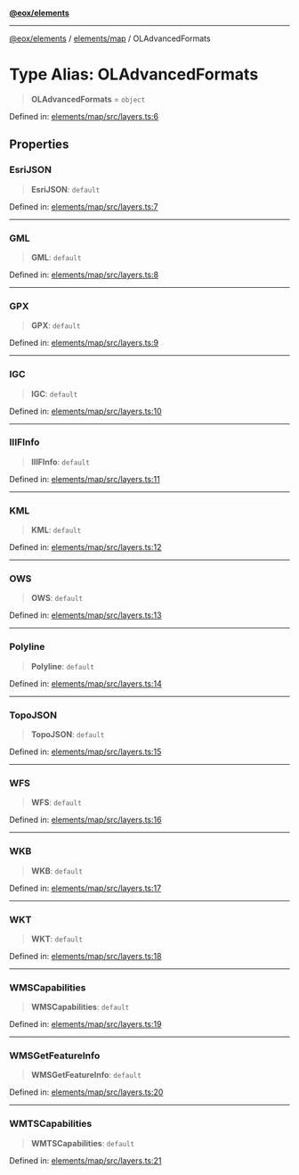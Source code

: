 [**@eox/elements**](../../../README.md)

***

[@eox/elements](../../../modules.md) / [elements/map](../README.md) / OLAdvancedFormats

# Type Alias: OLAdvancedFormats

> **OLAdvancedFormats** = `object`

Defined in: [elements/map/src/layers.ts:6](https://github.com/EOX-A/EOxElements/blob/06d2a3f117adcd4ad69f31388ca5094d06b1baf6/elements/map/src/layers.ts#L6)

## Properties

### EsriJSON

> **EsriJSON**: `default`

Defined in: [elements/map/src/layers.ts:7](https://github.com/EOX-A/EOxElements/blob/06d2a3f117adcd4ad69f31388ca5094d06b1baf6/elements/map/src/layers.ts#L7)

***

### GML

> **GML**: `default`

Defined in: [elements/map/src/layers.ts:8](https://github.com/EOX-A/EOxElements/blob/06d2a3f117adcd4ad69f31388ca5094d06b1baf6/elements/map/src/layers.ts#L8)

***

### GPX

> **GPX**: `default`

Defined in: [elements/map/src/layers.ts:9](https://github.com/EOX-A/EOxElements/blob/06d2a3f117adcd4ad69f31388ca5094d06b1baf6/elements/map/src/layers.ts#L9)

***

### IGC

> **IGC**: `default`

Defined in: [elements/map/src/layers.ts:10](https://github.com/EOX-A/EOxElements/blob/06d2a3f117adcd4ad69f31388ca5094d06b1baf6/elements/map/src/layers.ts#L10)

***

### IIIFInfo

> **IIIFInfo**: `default`

Defined in: [elements/map/src/layers.ts:11](https://github.com/EOX-A/EOxElements/blob/06d2a3f117adcd4ad69f31388ca5094d06b1baf6/elements/map/src/layers.ts#L11)

***

### KML

> **KML**: `default`

Defined in: [elements/map/src/layers.ts:12](https://github.com/EOX-A/EOxElements/blob/06d2a3f117adcd4ad69f31388ca5094d06b1baf6/elements/map/src/layers.ts#L12)

***

### OWS

> **OWS**: `default`

Defined in: [elements/map/src/layers.ts:13](https://github.com/EOX-A/EOxElements/blob/06d2a3f117adcd4ad69f31388ca5094d06b1baf6/elements/map/src/layers.ts#L13)

***

### Polyline

> **Polyline**: `default`

Defined in: [elements/map/src/layers.ts:14](https://github.com/EOX-A/EOxElements/blob/06d2a3f117adcd4ad69f31388ca5094d06b1baf6/elements/map/src/layers.ts#L14)

***

### TopoJSON

> **TopoJSON**: `default`

Defined in: [elements/map/src/layers.ts:15](https://github.com/EOX-A/EOxElements/blob/06d2a3f117adcd4ad69f31388ca5094d06b1baf6/elements/map/src/layers.ts#L15)

***

### WFS

> **WFS**: `default`

Defined in: [elements/map/src/layers.ts:16](https://github.com/EOX-A/EOxElements/blob/06d2a3f117adcd4ad69f31388ca5094d06b1baf6/elements/map/src/layers.ts#L16)

***

### WKB

> **WKB**: `default`

Defined in: [elements/map/src/layers.ts:17](https://github.com/EOX-A/EOxElements/blob/06d2a3f117adcd4ad69f31388ca5094d06b1baf6/elements/map/src/layers.ts#L17)

***

### WKT

> **WKT**: `default`

Defined in: [elements/map/src/layers.ts:18](https://github.com/EOX-A/EOxElements/blob/06d2a3f117adcd4ad69f31388ca5094d06b1baf6/elements/map/src/layers.ts#L18)

***

### WMSCapabilities

> **WMSCapabilities**: `default`

Defined in: [elements/map/src/layers.ts:19](https://github.com/EOX-A/EOxElements/blob/06d2a3f117adcd4ad69f31388ca5094d06b1baf6/elements/map/src/layers.ts#L19)

***

### WMSGetFeatureInfo

> **WMSGetFeatureInfo**: `default`

Defined in: [elements/map/src/layers.ts:20](https://github.com/EOX-A/EOxElements/blob/06d2a3f117adcd4ad69f31388ca5094d06b1baf6/elements/map/src/layers.ts#L20)

***

### WMTSCapabilities

> **WMTSCapabilities**: `default`

Defined in: [elements/map/src/layers.ts:21](https://github.com/EOX-A/EOxElements/blob/06d2a3f117adcd4ad69f31388ca5094d06b1baf6/elements/map/src/layers.ts#L21)
